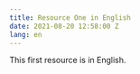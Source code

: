 ```yaml
---
title: Resource One in English
date: 2021-08-20 12:58:00 Z
lang: en
---
```


This first resource is in English.